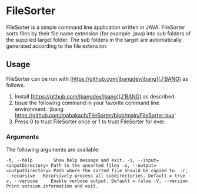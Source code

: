 # FileSorter

FileSorter is a simple command line application written in JAVA. FileSorter sorts files by their file name extension (for example .java) into sub folders of the supplied target folder. The sub folders in the target are automatically generated according to the file extension.

## Usage

FileSorter can be run with [https://github.com/jbangdev/jbang](J'BANG) as follows.

1. Install [https://github.com/jbangdev/jbang](J'BANG) as described.
2. Issue the following command in your favorite command line environment: `jbang https://github.com/mabakach/FileSorter/blob/main/FileSorter.java'
3. Press 0 to trust FileSorter once or 1 to trust FileSorter for ever.

### Arguments

The following arguments are available:

`-h, --help        Show help message and exit.
 -i, --input=<inputDirectory>
                    Path to the unsorted files
 -o, --output=<outputDirectory>
                    Path where the sorted file should be copied to.
 -r, --recursive   Recursively process all subdirectories. Default = true
 -v, --verbose     Enable verbose output. Default = false
 -V, --version     Print version information and exit.`
